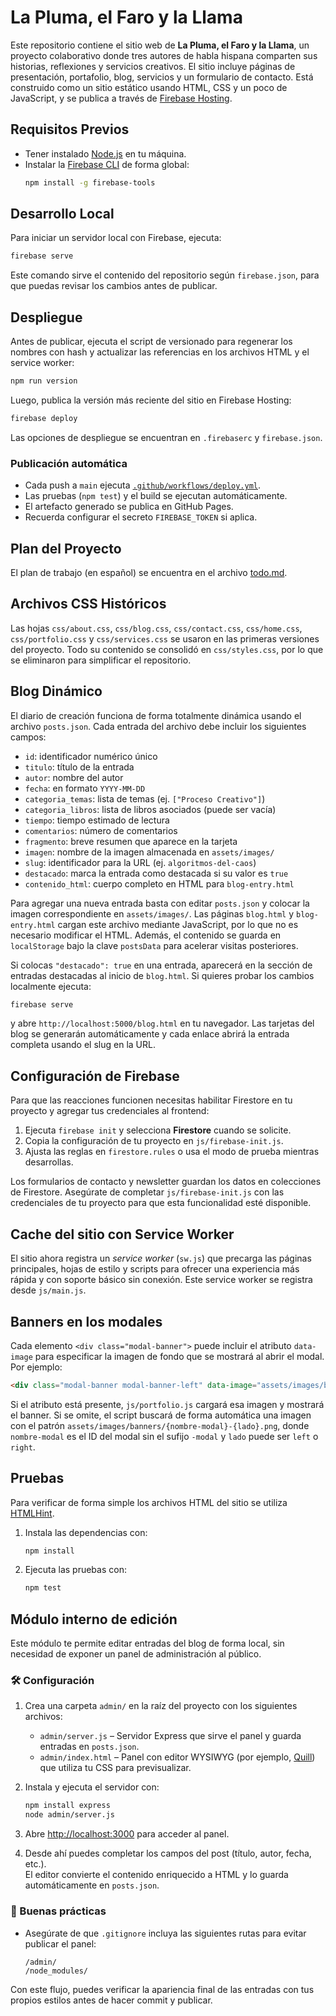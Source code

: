 # La Pluma, el Faro y la Llama

Este repositorio contiene el sitio web de **La Pluma, el Faro y la Llama**, un proyecto colaborativo donde tres autores de habla hispana comparten sus historias, reflexiones y servicios creativos. El sitio incluye páginas de presentación, portafolio, blog, servicios y un formulario de contacto. Está construido como un sitio estático usando HTML, CSS y un poco de JavaScript, y se publica a través de [Firebase Hosting](https://firebase.google.com/docs/hosting).

## Requisitos Previos

- Tener instalado [Node.js](https://nodejs.org/) en tu máquina.
- Instalar la [Firebase CLI](https://firebase.google.com/docs/cli) de forma global:
  ```bash
  npm install -g firebase-tools
  ```

## Desarrollo Local

Para iniciar un servidor local con Firebase, ejecuta:

```bash
firebase serve
```

Este comando sirve el contenido del repositorio según `firebase.json`, para que puedas revisar los cambios antes de publicar.

## Despliegue

Antes de publicar, ejecuta el script de versionado para regenerar los nombres con hash y actualizar las referencias en los archivos HTML y el service worker:

```bash
npm run version
```

Luego, publica la versión más reciente del sitio en Firebase Hosting:

```bash
firebase deploy
```

Las opciones de despliegue se encuentran en `.firebaserc` y `firebase.json`.

### Publicación automática

- Cada push a `main` ejecuta [`.github/workflows/deploy.yml`](.github/workflows/deploy.yml).
- Las pruebas (`npm test`) y el build se ejecutan automáticamente.
- El artefacto generado se publica en GitHub Pages.
- Recuerda configurar el secreto `FIREBASE_TOKEN` si aplica.

## Plan del Proyecto

El plan de trabajo (en español) se encuentra en el archivo [todo.md](todo.md).

## Archivos CSS Históricos

Las hojas `css/about.css`, `css/blog.css`, `css/contact.css`,
`css/home.css`, `css/portfolio.css` y `css/services.css` se usaron en las primeras versiones del proyecto. Todo su
contenido se consolidó en `css/styles.css`, por lo que se
eliminaron para simplificar el repositorio.

## Blog Dinámico

El diario de creación funciona de forma totalmente dinámica usando el archivo `posts.json`.
Cada entrada del archivo debe incluir los siguientes campos:

- `id`: identificador numérico único
- `titulo`: título de la entrada
- `autor`: nombre del autor
- `fecha`: en formato `YYYY-MM-DD`
- `categoria_temas`: lista de temas (ej. `["Proceso Creativo"]`)
- `categoria_libros`: lista de libros asociados (puede ser vacía)
- `tiempo`: tiempo estimado de lectura
- `comentarios`: número de comentarios
- `fragmento`: breve resumen que aparece en la tarjeta
- `imagen`: nombre de la imagen almacenada en `assets/images/`
- `slug`: identificador para la URL (ej. `algoritmos-del-caos`)
- `destacado`: marca la entrada como destacada si su valor es `true`
- `contenido_html`: cuerpo completo en HTML para `blog-entry.html`

Para agregar una nueva entrada basta con editar `posts.json` y colocar la imagen correspondiente en `assets/images/`.
Las páginas `blog.html` y `blog-entry.html` cargan este archivo mediante JavaScript, por lo que no es necesario modificar el HTML.
Además, el contenido se guarda en `localStorage` bajo la clave `postsData` para acelerar visitas posteriores.

Si colocas `"destacado": true` en una entrada, aparecerá en la sección de entradas destacadas al inicio de `blog.html`.
Si quieres probar los cambios localmente ejecuta:

```bash
firebase serve
```

y abre `http://localhost:5000/blog.html` en tu navegador. Las tarjetas del blog se generarán automáticamente y cada enlace abrirá la entrada completa usando el slug en la URL.

## Configuración de Firebase

Para que las reacciones funcionen necesitas habilitar
Firestore en tu proyecto y agregar tus credenciales al frontend:

1. Ejecuta `firebase init` y selecciona **Firestore** cuando se solicite.
2. Copia la configuración de tu proyecto en `js/firebase-init.js`.
3. Ajusta las reglas en `firestore.rules` o usa el modo de prueba mientras
   desarrollas.

Los formularios de contacto y newsletter guardan los datos en colecciones de
Firestore. Asegúrate de completar `js/firebase-init.js` con las credenciales de
tu proyecto para que esta funcionalidad esté disponible.

## Cache del sitio con Service Worker

El sitio ahora registra un *service worker* (`sw.js`) que precarga las páginas principales, hojas de estilo y scripts para ofrecer una experiencia más rápida y con soporte básico sin conexión. Este service worker se registra desde `js/main.js`.


## Banners en los modales

Cada elemento `<div class="modal-banner">` puede incluir el atributo `data-image` para especificar la imagen de fondo que se mostrará al abrir el modal. Por ejemplo:

```html
<div class="modal-banner modal-banner-left" data-image="assets/images/banners/jesuita-left.png"></div>
```

Si el atributo está presente, `js/portfolio.js` cargará esa imagen y mostrará el banner.
Si se omite, el script buscará de forma automática una imagen con el patrón
`assets/images/banners/{nombre-modal}-{lado}.png`, donde `nombre-modal` es el
ID del modal sin el sufijo `-modal` y `lado` puede ser `left` o `right`.

## Pruebas

Para verificar de forma simple los archivos HTML del sitio se utiliza [HTMLHint](https://htmlhint.com/).

1. Instala las dependencias con:
   ```bash
   npm install
   ```

2. Ejecuta las pruebas con:
   ```bash
   npm test
   ```

## Módulo interno de edición

Este módulo te permite editar entradas del blog de forma local, sin necesidad de exponer un panel de administración al público.

### 🛠️ Configuración

1. Crea una carpeta `admin/` en la raíz del proyecto con los siguientes archivos:
   - `admin/server.js` – Servidor Express que sirve el panel y guarda entradas en `posts.json`.
   - `admin/index.html` – Panel con editor WYSIWYG (por ejemplo, [Quill](https://quilljs.com/)) que utiliza tu CSS para previsualizar.

2. Instala y ejecuta el servidor con:

   ```bash
   npm install express
   node admin/server.js
   ```

3. Abre [http://localhost:3000](http://localhost:3000) para acceder al panel.

4. Desde ahí puedes completar los campos del post (título, autor, fecha, etc.).  
   El editor convierte el contenido enriquecido a HTML y lo guarda automáticamente en `posts.json`.

### 🧹 Buenas prácticas

- Asegúrate de que `.gitignore` incluya las siguientes rutas para evitar publicar el panel:

   ```
   /admin/
   /node_modules/
   ```

Con este flujo, puedes verificar la apariencia final de las entradas con tus propios estilos antes de hacer commit y publicar.